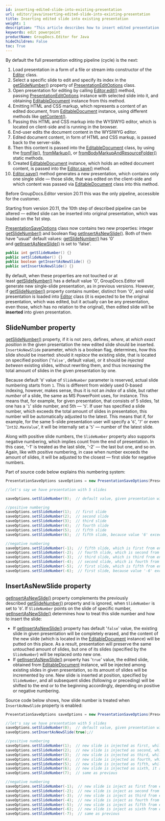 ```yaml
---
id: inserting-edited-slide-into-existing-presentation
url: editor/java/inserting-edited-slide-into-existing-presentation
title: Inserting edited slide into existing presentation
weight: 1
description: "This article describes how to insert edited presentation slide into existing PowerPoint presentation."
keywords: edit powerpoint
productName: GroupDocs.Editor for Java
hideChildren: False
toc: True
---
```

By default the full presentation editing pipeline (cycle) is the next:

1. Load presentation in a form of a file or stream into constructor of the [Editor](https://apireference.groupdocs.com/editor/java/com.groupdocs.editor/Editor) class.
2. Select a specific slide to edit and specify its index in the [getSlideNumber()](https://apireference.groupdocs.com/editor/java/com.groupdocs.editor.options/PresentationEditOptions#getSlideNumber()) property of [PresentationEditOptions](https://apireference.groupdocs.com/editor/java/com.groupdocs.editor.options/PresentationEditOptions) class.
3. Open presentation for editing by calling [Editor.edit()](https://apireference.groupdocs.com/editor/java/com.groupdocs.editor/Editor#edit()) method, passing [PresentationEditOptions](https://apireference.groupdocs.com/editor/java/com.groupdocs.editor.options/PresentationEditOptions) instance with selected slide into it, and obtaining [EditableDocument](https://apireference.groupdocs.com/editor/java/com.groupdocs.editor/EditableDocument) instance from this method.
4. Emitting HTML and CSS markup, which represents a content of an edited document, from [EditableDocument](https://apireference.groupdocs.com/editor/java/com.groupdocs.editor/EditableDocument) instance, using different methods like [getContent()](https://apireference.groupdocs.com/editor/java/com.groupdocs.editor/EditableDocument#getContent()).
5. Passing this HTML and CSS markup into the WYSIWYG editor, which is located on client-side and is running in the browser.
6. End-user edits the document content in the WYSIWYG editor.
7. Edited document content, in form of HTML and CSS markup, is passed back to the server-side.
8. Then this content is passed into the [EditableDocument](https://apireference.groupdocs.com/editor/java/com.groupdocs.editor/EditableDocument) class, by using the [fromFile()](https://apireference.groupdocs.com/editor/java/com.groupdocs.editor/EditableDocument#fromFile(java.lang.String,%20java.lang.String)), [fromMarkup()](https://apireference.groupdocs.com/editor/java/com.groupdocs.editor/EditableDocument#fromMarkup(java.lang.String,%20java.util.List)), or [fromBodyMarkupAndResourceFolder()](https://apireference.groupdocs.com/editor/java/com.groupdocs.editor/EditableDocument#fromBodyMarkupAndResourceFolder(java.lang.String,%20java.lang.String)) static methods.
9. Created [EditableDocument](https://apireference.groupdocs.com/editor/java/com.groupdocs.editor/EditableDocument) instance, which holds an edited document content, is passed into the [Editor.save()](https://apireference.groupdocs.com/editor/java/com.groupdocs.editor/EditableDocument#save(java.lang.String)) method.
10. [Editor.save()](https://apireference.groupdocs.com/editor/java/com.groupdocs.editor/EditableDocument#save(java.lang.String)) method generates a new presentation, which contains only one single slide — those slide, that was edited on the client-side and which content was passed via [EditableDocument](https://apireference.groupdocs.com/editor/java/com.groupdocs.editor/EditableDocument) class into this method.

Before GroupDocs.Editor version 20.11 this was the only pipeline, accessible for the customer.

Starting from version 20.11, the 10th step of described pipeline can be altered — edited slide can be inserted into original presentation, which was loaded on the 1st step.

[PresentationSaveOptions](https://apireference.groupdocs.com/editor/java/com.groupdocs.editor.options/PresentationSaveOptions) class now contains two new properties: integer [getSlideNumber()](https://apireference.groupdocs.com/editor/java/com.groupdocs.editor.options/PresentationEditOptions#getSlideNumber()) and boolean flag [setInsertAsNewSlide()](https://apireference.groupdocs.com/editor/java/com.groupdocs.editor.options/PresentationSaveOptions#setInsertAsNewSlide(boolean)). Both of them have "usual" default values: [getSlideNumber()](https://apireference.groupdocs.com/editor/java/com.groupdocs.editor.options/PresentationEditOptions#getSlideNumber()) has '0' and [getInsertAsNewSlide()](https://apireference.groupdocs.com/editor/java/com.groupdocs.editor.options/PresentationSaveOptions#setInsertAsNewSlide(boolean)) is set to 'false'.

```java
public int getSlideNumber() {}
public setSlideNumber() {}
public boolean getInsertAsNewSlide() {}
public setInsertAsNewSlide() {}
```

By default, when these properties are not touched or at least [getSlideNumber()](https://apireference.groupdocs.com/editor/java/com.groupdocs.editor.options/PresentationEditOptions#getSlideNumber()) has a default value '0', GroupDocs.Editor will generate new single-slide presentation, as in previous versions. However, if [getSlideNumber()](https://apireference.groupdocs.com/editor/java/com.groupdocs.editor.options/PresentationEditOptions#getSlideNumber()) property contains number, distinct from '0', and valid presentation is loaded into [Editor](https://apireference.groupdocs.com/editor/java/com.groupdocs.editor/Editor) class (it is expected to be the original presentation, which was edited, but it actually can be any presentation, even those, which has no relation to the original), then edited slide will be **inserted** into given presentation.

## SlideNumber property

[getSlideNumber()](https://apireference.groupdocs.com/editor/java/com.groupdocs.editor.options/PresentationEditOptions#getSlideNumber()) property, if it is not zero, defines, *where*, at *which exact position* in the given presentation the new edited slide should be inserted. `InsertAsNewSlide` parameter, which is a boolean flag, determines, *how* this slide should be inserted: should it *replace* the existing slide, that is located on specified position ('`false'`, default value), or it should be *injected between* existing slides, without rewriting them, and thus increasing the total amount of slides in the given presentation by one.

Because default '`0`' value of `SlideNumber` parameter is reserved, actual slide numbering starts from `1`. This is different from widely used 0-based indexing, however, makes sense, thus it is not an *index* of a slide, but rather *number* of a slide, the same as MS PowerPoint uses, for instance. This means that, for example, for given presentation, that consists of 5 slides, 1st one has a '`1`' slide number, and 5th — '`5`'. If user has specified a slide number, which exceeds the total amount of slides in presentation, this number will be automatically adjusted to the latest. This means that if, for example, for the same 5-slide presentation user will specify a '`6`', '`7`' or even '`Int32.MaxValue`', it will be internally set a '`5`' — number of the latest slide.

Along with positive slide numbers, the `SlideNumber` property also supports negative numbering, which implies count from the end of presentation. In this case, '-1' is treated as the last slide, '-2' — the last but one, and so on. Again, like with positive numbering, in case when number exceeds the amount of slides, it will be adjusted to the closest — first slide for negative numbers.

Part of source code below explains this numbering system:

```java
PresentationSaveOptions saveOptions = new PresentationSaveOptions(PresentationFormats.Pptx)

//let's say we have presentation with 5 slides

saveOptions.setSlideNumber(0);  // default value, given presentation will be ignored

//positive numbering
saveOptions.setSlideNumber(1);  // first slide
saveOptions.setSlideNumber(2);  // second slide 
saveOptions.setSlideNumber(3);  // third slide 
saveOptions.setSlideNumber(4);  // fourth slide 
saveOptions.setSlideNumber(5);  // fifth slide 
saveOptions.setSlideNumber(6);  // fifth slide, because value '6' exceeds the slides amount '5' and thus is adjusted to the closest

//negative numbering
saveOptions.setSlideNumber(-1);  // fifth slide, which is first from end (last)
saveOptions.setSlideNumber(-2);  // fourth slide, which is second from end (last but one)
saveOptions.setSlideNumber(-3);  // third slide, which is third from end
saveOptions.setSlideNumber(-4);  // second slide, which is fourth from end
saveOptions.setSlideNumber(-5);  // first slide, which is fifth from end
saveOptions.setSlideNumber(-6);  // first slide, because value '-6' exceeds the slides amount '5' and thus is adjusted to the closest
```

## InsertAsNewSlide property

[getInsertAsNewSlide()](https://apireference.groupdocs.com/editor/java/com.groupdocs.editor.options/PresentationSaveOptions#getInsertAsNewSlide()) property complements the previously described [getSlideNumber()](https://apireference.groupdocs.com/editor/java/com.groupdocs.editor.options/PresentationSaveOptions#getSlideNumber()) property and is ignored, when `SlideNumber` is set to '`0`'. If `SlideNumber` points on the slide of specific number,  [getInsertAsNewSlide()](https://apireference.groupdocs.com/editor/java/com.groupdocs.editor.options/PresentationSaveOptions#getInsertAsNewSlide()) determines how to treat this slide number and how to insert the slide:

* If  [getInsertAsNewSlide()](https://apireference.groupdocs.com/editor/java/com.groupdocs.editor.options/PresentationSaveOptions#getInsertAsNewSlide())  property has default '`false`' value, the existing slide in given presentation will be completely erased, and the content of the new slide (which is located in the [EditableDocument](https://apireference.groupdocs.com/editor/java/com.groupdocs.editor/EditableDocument) instance) will be putted on this place. As a result, presentation will preserve the same untouched amount of slides, but one of its slides (specified by the `SlideNumber`) will be replaced onto new one.
* If [getInsertAsNewSlide()](https://apireference.groupdocs.com/editor/java/com.groupdocs.editor.options/PresentationSaveOptions#getInsertAsNewSlide()) property has '`true`' value, the edited slide, obtained from [EditableDocument](https://apireference.groupdocs.com/editor/java/com.groupdocs.editor/EditableDocument) instance, will be injected among existing slides in given presentation, so its amount of slides will be incremented by one. New slide is inserted at position, specified by `SlideNumber`, and all subsequent slides (following or preceding) will be shifted to the end or to the beginning accordingly, depending on positive or negative numbering.

Source code below shows, how slide number is treated when `InsertAsNewSlide` property is enabled:

```java
PresentationSaveOptions saveOptions = new PresentationSaveOptions(PresentationFormats.Pptx)

//let's say we have presentation with 5 slides
saveOptions.setSlideNumber(0);  // default value, given presentation will be ignored, as well as InsertAsNewSlide
saveOptions.setInsertAsNewSlide(true);//

//positive numbering
saveOptions.setSlideNumber(1);  // new slide is injected as first, while all following (including 'old' 1st) are shifting to the end
saveOptions.setSlideNumber(2);  // new slide is injected as second, while 2nd, 3rh, 4th and 5th are shifting to the end
saveOptions.setSlideNumber(3);  // new slide is injected as third, while 3rh, 4th and 5th are shifting to the end
saveOptions.setSlideNumber(4);  // new slide is injected as fourth, while 4th and 5th are shifting to the end
saveOptions.setSlideNumber(5);  // new slide is injected as fifth, while 5th is shifting to the end and becomes 6th
saveOptions.setSlideNumber(6);  // new slide is injected as sixth, it already becomes the latest, none of existing slides are shifthing to the end
saveOptions.setSlideNumber(7);  // same as previous

//negative numbering
saveOptions.setSlideNumber(-1);  // new slide is inject as first from end (it becomes sixth if starting from beginning), none of existing slides are shifthing to the end
saveOptions.setSlideNumber(-2);  // new slide is inject as second from end (it becomes fifth if starting from beginning), following single slide is shifting to the end
saveOptions.setSlideNumber(-3);  // new slide is inject as third from end (it becomes fourth if starting from beginning), two following slides are shifting to the end
saveOptions.setSlideNumber(-4);  // new slide is inject as fourth from end (it becomes third if starting from beginning), three following slides are shifting to the end
saveOptions.setSlideNumber(-5);  // new slide is inject as fifth from end (it becomes second if starting from beginning), four following slides are shifting to the end
saveOptions.setSlideNumber(-6);  // new slide is inject as sixth from end (it becomes first if starting from beginning), five following slides are shifting to the end
saveOptions.setSlideNumber(-7);  // same as previous
```
